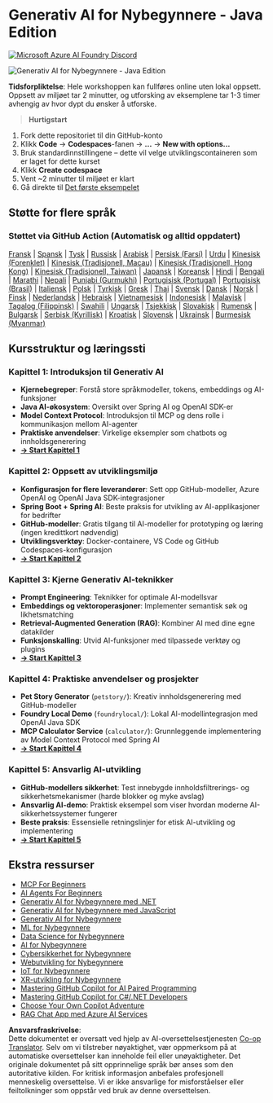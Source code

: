 <!--
CO_OP_TRANSLATOR_METADATA:
{
  "original_hash": "90ac762d40c6db51b8081cdb3e49e9db",
  "translation_date": "2025-08-07T11:14:38+00:00",
  "source_file": "README.md",
  "language_code": "no"
}
-->
# Generativ AI for Nybegynnere - Java Edition
[![Microsoft Azure AI Foundry Discord](https://dcbadge.limes.pink/api/server/ByRwuEEgH4)](https://discord.com/invite/ByRwuEEgH4)

![Generativ AI for Nybegynnere - Java Edition](../../translated_images/beg-genai-series.8b48be9951cc574c25f8a3accba949bfd03c2f008e2c613283a1b47316fbee68.no.png)

**Tidsforpliktelse**: Hele workshoppen kan fullføres online uten lokal oppsett. Oppsett av miljøet tar 2 minutter, og utforsking av eksemplene tar 1-3 timer avhengig av hvor dypt du ønsker å utforske.

> **Hurtigstart**

1. Fork dette repositoriet til din GitHub-konto
2. Klikk **Code** → **Codespaces**-fanen → **...** → **New with options...**
3. Bruk standardinnstillingene – dette vil velge utviklingscontaineren som er laget for dette kurset
4. Klikk **Create codespace**
5. Vent ~2 minutter til miljøet er klart
6. Gå direkte til [Det første eksempelet](./02-SetupDevEnvironment/README.md#step-2-create-a-github-personal-access-token)

## Støtte for flere språk

### Støttet via GitHub Action (Automatisk og alltid oppdatert)

[Fransk](../fr/README.md) | [Spansk](../es/README.md) | [Tysk](../de/README.md) | [Russisk](../ru/README.md) | [Arabisk](../ar/README.md) | [Persisk (Farsi)](../fa/README.md) | [Urdu](../ur/README.md) | [Kinesisk (Forenklet)](../zh/README.md) | [Kinesisk (Tradisjonell, Macau)](../mo/README.md) | [Kinesisk (Tradisjonell, Hong Kong)](../hk/README.md) | [Kinesisk (Tradisjonell, Taiwan)](../tw/README.md) | [Japansk](../ja/README.md) | [Koreansk](../ko/README.md) | [Hindi](../hi/README.md) | [Bengali](../bn/README.md) | [Marathi](../mr/README.md) | [Nepali](../ne/README.md) | [Punjabi (Gurmukhi)](../pa/README.md) | [Portugisisk (Portugal)](../pt/README.md) | [Portugisisk (Brasil)](../br/README.md) | [Italiensk](../it/README.md) | [Polsk](../pl/README.md) | [Tyrkisk](../tr/README.md) | [Gresk](../el/README.md) | [Thai](../th/README.md) | [Svensk](../sv/README.md) | [Dansk](../da/README.md) | [Norsk](./README.md) | [Finsk](../fi/README.md) | [Nederlandsk](../nl/README.md) | [Hebraisk](../he/README.md) | [Vietnamesisk](../vi/README.md) | [Indonesisk](../id/README.md) | [Malayisk](../ms/README.md) | [Tagalog (Filippinsk)](../tl/README.md) | [Swahili](../sw/README.md) | [Ungarsk](../hu/README.md) | [Tsjekkisk](../cs/README.md) | [Slovakisk](../sk/README.md) | [Rumensk](../ro/README.md) | [Bulgarsk](../bg/README.md) | [Serbisk (Kyrillisk)](../sr/README.md) | [Kroatisk](../hr/README.md) | [Slovensk](../sl/README.md) | [Ukrainsk](../uk/README.md) | [Burmesisk (Myanmar)](../my/README.md)

## Kursstruktur og læringssti

### **Kapittel 1: Introduksjon til Generativ AI**
- **Kjernebegreper**: Forstå store språkmodeller, tokens, embeddings og AI-funksjoner
- **Java AI-økosystem**: Oversikt over Spring AI og OpenAI SDK-er
- **Model Context Protocol**: Introduksjon til MCP og dens rolle i kommunikasjon mellom AI-agenter
- **Praktiske anvendelser**: Virkelige eksempler som chatbots og innholdsgenerering
- **[→ Start Kapittel 1](./01-IntroToGenAI/README.md)**

### **Kapittel 2: Oppsett av utviklingsmiljø**
- **Konfigurasjon for flere leverandører**: Sett opp GitHub-modeller, Azure OpenAI og OpenAI Java SDK-integrasjoner
- **Spring Boot + Spring AI**: Beste praksis for utvikling av AI-applikasjoner for bedrifter
- **GitHub-modeller**: Gratis tilgang til AI-modeller for prototyping og læring (ingen kredittkort nødvendig)
- **Utviklingsverktøy**: Docker-containere, VS Code og GitHub Codespaces-konfigurasjon
- **[→ Start Kapittel 2](./02-SetupDevEnvironment/README.md)**

### **Kapittel 3: Kjerne Generativ AI-teknikker**
- **Prompt Engineering**: Teknikker for optimale AI-modellsvar
- **Embeddings og vektoroperasjoner**: Implementer semantisk søk og likhetsmatching
- **Retrieval-Augmented Generation (RAG)**: Kombiner AI med dine egne datakilder
- **Funksjonskalling**: Utvid AI-funksjoner med tilpassede verktøy og plugins
- **[→ Start Kapittel 3](./03-CoreGenerativeAITechniques/README.md)**

### **Kapittel 4: Praktiske anvendelser og prosjekter**
- **Pet Story Generator** (`petstory/`): Kreativ innholdsgenerering med GitHub-modeller
- **Foundry Local Demo** (`foundrylocal/`): Lokal AI-modellintegrasjon med OpenAI Java SDK
- **MCP Calculator Service** (`calculator/`): Grunnleggende implementering av Model Context Protocol med Spring AI
- **[→ Start Kapittel 4](./04-PracticalSamples/README.md)**

### **Kapittel 5: Ansvarlig AI-utvikling**
- **GitHub-modellers sikkerhet**: Test innebygde innholdsfiltrerings- og sikkerhetsmekanismer (harde blokker og myke avslag)
- **Ansvarlig AI-demo**: Praktisk eksempel som viser hvordan moderne AI-sikkerhetssystemer fungerer
- **Beste praksis**: Essensielle retningslinjer for etisk AI-utvikling og implementering
- **[→ Start Kapittel 5](./05-ResponsibleGenAI/README.md)**

## Ekstra ressurser

- [MCP For Beginners](https://github.com/microsoft/mcp-for-beginners)
- [AI Agents For Beginners](https://github.com/microsoft/ai-agents-for-beginners)
- [Generativ AI for Nybegynnere med .NET](https://github.com/microsoft/Generative-AI-for-beginners-dotnet)
- [Generativ AI for Nybegynnere med JavaScript](https://github.com/microsoft/generative-ai-with-javascript)
- [Generativ AI for Nybegynnere](https://github.com/microsoft/generative-ai-for-beginners)
- [ML for Nybegynnere](https://aka.ms/ml-beginners)
- [Data Science for Nybegynnere](https://aka.ms/datascience-beginners)
- [AI for Nybegynnere](https://aka.ms/ai-beginners)
- [Cybersikkerhet for Nybegynnere](https://github.com/microsoft/Security-101)
- [Webutvikling for Nybegynnere](https://aka.ms/webdev-beginners)
- [IoT for Nybegynnere](https://aka.ms/iot-beginners)
- [XR-utvikling for Nybegynnere](https://github.com/microsoft/xr-development-for-beginners)
- [Mastering GitHub Copilot for AI Paired Programming](https://aka.ms/GitHubCopilotAI)
- [Mastering GitHub Copilot for C#/.NET Developers](https://github.com/microsoft/mastering-github-copilot-for-dotnet-csharp-developers)
- [Choose Your Own Copilot Adventure](https://github.com/microsoft/CopilotAdventures)
- [RAG Chat App med Azure AI Services](https://github.com/Azure-Samples/azure-search-openai-demo-java)

**Ansvarsfraskrivelse**:  
Dette dokumentet er oversatt ved hjelp av AI-oversettelsestjenesten [Co-op Translator](https://github.com/Azure/co-op-translator). Selv om vi tilstreber nøyaktighet, vær oppmerksom på at automatiske oversettelser kan inneholde feil eller unøyaktigheter. Det originale dokumentet på sitt opprinnelige språk bør anses som den autoritative kilden. For kritisk informasjon anbefales profesjonell menneskelig oversettelse. Vi er ikke ansvarlige for misforståelser eller feiltolkninger som oppstår ved bruk av denne oversettelsen.